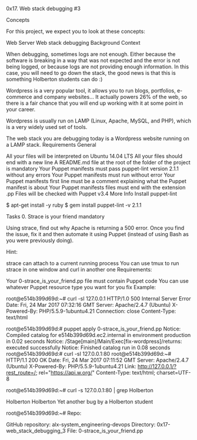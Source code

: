 0x17. Web stack debugging #3

Concepts

For this project, we expect you to look at these concepts:

Web Server
Web stack debugging
Background Context

When debugging, sometimes logs are not enough. Either because the software is breaking in a way that was not expected and the error is not being logged, or because logs are not providing enough information. In this case, you will need to go down the stack, the good news is that this is something Holberton students can do :)

Wordpress is a very popular tool, it allows you to run blogs, portfolios, e-commerce and company websites… It actually powers 26% of the web, so there is a fair chance that you will end up working with it at some point in your career.

Wordpress is usually run on LAMP (Linux, Apache, MySQL, and PHP), which is a very widely used set of tools.

The web stack you are debugging today is a Wordpress website running on a LAMP stack. Requirements General

All your files will be interpreted on Ubuntu 14.04 LTS
All your files should end with a new line
A README.md file at the root of the folder of the project is mandatory
Your Puppet manifests must pass puppet-lint version 2.1.1 without any errors
Your Puppet manifests must run without error
Your Puppet manifests first line must be a comment explaining what the Puppet manifest is about
Your Puppet manifests files must end with the extension .pp
Files will be checked with Puppet v3.4
More Info Install puppet-lint

$ apt-get install -y ruby $ gem install puppet-lint -v 2.1.1

Tasks 0. Strace is your friend mandatory

Using strace, find out why Apache is returning a 500 error. Once you find the issue, fix it and then automate it using Puppet (instead of using Bash as you were previously doing).

Hint:

strace can attach to a current running process
You can use tmux to run strace in one window and curl in another one
Requirements:

Your 0-strace_is_your_friend.pp file must contain Puppet code
You can use whatever Puppet resource type you want for you fix
Example:

root@e514b399d69d:~# curl -sI 127.0.0.1 HTTP/1.0 500 Internal Server Error Date: Fri, 24 Mar 2017 07:32:16 GMT Server: Apache/2.4.7 (Ubuntu) X-Powered-By: PHP/5.5.9-1ubuntu4.21 Connection: close Content-Type: text/html

root@e514b399d69d:# puppet apply 0-strace_is_your_friend.pp Notice: Compiled catalog for e514b399d69d.ec2.internal in environment production in 0.02 seconds Notice: /Stage[main]/Main/Exec[fix-wordpress]/returns: executed successfully Notice: Finished catalog run in 0.08 seconds root@e514b399d69d:# curl -sI 127.0.0.1:80 root@e514b399d69d:~# HTTP/1.1 200 OK Date: Fri, 24 Mar 2017 07:11:52 GMT Server: Apache/2.4.7 (Ubuntu) X-Powered-By: PHP/5.5.9-1ubuntu4.21 Link: http://127.0.0.1/?rest_route=/; rel="https://api.w.org/" Content-Type: text/html; charset=UTF-8

root@e514b399d69d:~# curl -s 127.0.0.1:80 | grep Holberton

<title>Holberton – Just another WordPress site</title>
Holberton
Holberton
Yet another bug by a Holberton student

root@e514b399d69d:~#
Repo:

GitHub repository: alx-system_engineering-devops
Directory: 0x17-web_stack_debugging_3
File: 0-strace_is_your_friend.pp
